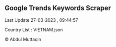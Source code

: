 

## Google Trends Keywords Scraper 
 
Last Update 27-03-2023 , 09:44:57

Country List :
VIETNAM.json



© Abdul Muttaqin 
